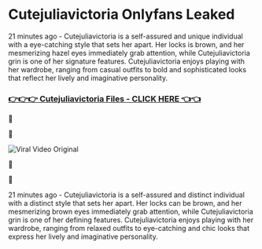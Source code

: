 # Cutejuliavictoria Onlyfans Leaked

<p>21 minutes ago - Cutejuliavictoria is a self-assured and unique individual with a eye-catching style that sets her apart. Her locks is brown, and her mesmerizing hazel eyes immediately grab attention, while Cutejuliavictoria grin is one of her signature features. Cutejuliavictoria enjoys playing with her wardrobe, ranging from casual outfits to bold and sophisticated looks that reflect her lively and imaginative personality.</p><p>
<h3><a href="https://fansleaks.com-getfree.pro/cutejuliavictoria" rel="nofollow">👉👉👉 Cutejuliavictoria Files - CLICK HERE 👈👈</a></h3>
<p>🔻</p>
<p>🔻</p> <p>
<a href="https://fansleaks.com-getfree.pro/cutejuliavictoria" rel="nofollow"><img src="https://i.imgur.com/0ZbtXZ5.gif" alt="Viral Video Original" style="max-width: 100%; display: inline-block;" data-target="animated-image.originalImage"></a>
<p>🔻</p>
<p>🔻</p> <p>21 minutes ago - Cutejuliavictoria is a self-assured and distinct individual with a distinct style that sets her apart. Her locks can be brown, and her mesmerizing brown eyes immediately grab attention, while Cutejuliavictoria grin is one of her defining features. Cutejuliavictoria enjoys playing with her wardrobe, ranging from relaxed outfits to eye-catching and chic looks that express her lively and imaginative personality.</p>
